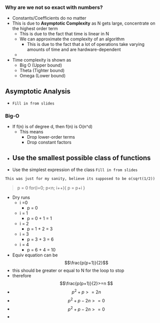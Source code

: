 ### Why are we not so exact with numbers?
- Constants/Coefficients do no matter
- This is due to **Asymptotic Complexity** as N gets large, concentrate on the highest order term
	- This is due to the fact that time is linear in N
	- We can approximate the complexity of an algorithm
		- This is due to the fact that a lot of operations take varying amounts of time and are hardware-dependent
	- 
- Time complexity is shown as 
	- Big O (Upper bound)
	- Theta (Tighter bound)
	- Omega (Lower bound)


## Asymptotic Analysis
- `Fill in from slides`


### Big-O
- If f(n) is of degree d, then f(n) is O(n^d)
	- This means
		- Drop lower-order terms
		- Drop constant factors
- Use the smallest possible class of functions
	- 
- Use the simplest expression of the class
`Fill in from slides`

`This was just for my sanity, believe its supposed to be o(sqrt(1/2))`
> p = 0
> for(i=0; p<n; i++){
>    p = p+i
> }

- Dry runs
	- i =0
		- p = 0
	- i = 1
		- p = 0 + 1 = 1
	- i = 2
		- p = 1 + 2 = 3
	- i = 3
		- p = 3 + 3 = 6
	- i = 4 
		- p = 6 + 4 = 10
- Equiv equation can be $$\frac{p(p+1)}{2}$$ 
- this should be greater or equal to N for the loop to stop
- therefore $$\frac{p(p+1)}{2}>=n $$
- $$p^{2}+ p >= 2n$$
- $$p^{2}+ p - 2n >= 0$$
- $$p^{2}+ p - 2n >= 0$$
- 